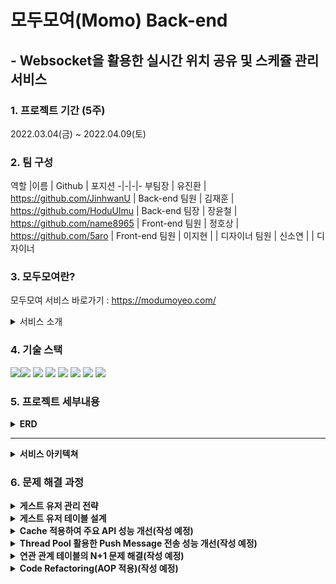 # 모두모여(Momo) Back-end

## - Websocket을 활용한 실시간 위치 공유 및 스케쥴 관리 서비스

### 1. 프로젝트 기간 (5주)

2022.03.04(금) ~ 2022.04.09(토)

### 2. 팀 구성

역할 |이름 | Github | 포지션 -|-|-|- 부팀장 | 유진환 | https://github.com/JinhwanU | Back-end 팀원 | 김재훈 | https://github.com/HoduUlmu
| Back-end 팀장 | 장윤철 | https://github.com/name8965 | Front-end 팀원 | 정호상 | https://github.com/5aro | Front-end 팀원 | 이지현 |
| 디자이너 팀원 | 신소연 | | 디자이너

### 3. 모두모여란?

모두모여 서비스 바로가기 : https://modumoyeo.com/



<details>
<summary>서비스 소개</summary>
<div markdown="1">

![Instagram post - 1](https://user-images.githubusercontent.com/96904426/163006452-ffe9247f-d09d-4ab7-a5ea-613dd62cb2f4.png)
![Instagram post - 2](https://user-images.githubusercontent.com/96904426/163006459-0afe4e90-c36e-41e2-8b94-fc4a6f556141.png)
![Instagram post - 3](https://user-images.githubusercontent.com/96904426/163006463-ddbf5f39-7605-42df-83ad-c8ac45a40224.png)
![Instagram post - 4](https://user-images.githubusercontent.com/96904426/163006468-79af106f-6476-412a-b140-ae9681a03a53.png)
</div>
</details>

### 4. 기술 스택

<img src="https://img.shields.io/badge/MYSQL-4479A1?style=for-the-badge&logo=MYSQL&logoColor=white"><img src="https://img.shields.io/badge/Redis-DC382D?style=for-the-badge&logo=Redis&logoColor=white">
<img src="https://img.shields.io/badge/amazons3-569A31?style=for-the-badge&logo=amazons3&logoColor=white">
<img src="https://img.shields.io/badge/Firebase-FFCA28?style=for-the-badge&logo=Firebase&logoColor=white">
<img src="https://img.shields.io/badge/Spring-6DB33F?style=for-the-badge&logo=Spring&logoColor=white">
<img src="https://img.shields.io/badge/SpringBoot-6DB33F?style=for-the-badge&logo=SpringBoot&logoColor=white">
<img src="https://img.shields.io/badge/amazonaws-232F3E?style=for-the-badge&logo=amazonaws&logoColor=white">
<img src="https://img.shields.io/badge/GitHubActions-2088FF?style=for-the-badge&logo=GitHubActions&logoColor=white">

### 5. 프로젝트 세부내용

<details>
<summary><b>ERD</b></summary>
<div markdown="1">       

![image](https://user-images.githubusercontent.com/96904426/163010210-9c0e64a5-6ec5-4baf-a9ae-ebe9a1fb6672.png)


</div>
</details>
<hr>
<details>
<summary><b>서비스 아키텍쳐</b></summary>
<div markdown="1">       

![1](https://user-images.githubusercontent.com/96904426/163008538-17a5043f-f048-451d-9f67-e51afa3bb475.png)

</div>
</details>

### 6. 문제 해결 과정

<details>
<summary><b>게스트 유저 관리 전략</b></summary>
<div markdown="1">       

<b><h3>문제 상황</h3></b>
유저 편의성 및 접근성을 위해 Guest User 기능의 필요성을 인식<br>
이에, Guest User 데이터를 어떻게 관리하는 것이 좋을지에 대한 고민

<b><h3>해결 방안</h3></b>

1. Redis 사용<br>
   클라이언트에게 요청을 받으면 해당 정보를 Redis에 저장하고 저장된 데이터는 일정 시간이 지난 후 만료되도록 설계<br>
   MySQL DB에서 게스트 유저 정보를 생성 및 삭제 하는 것보다 더 빠르고 적은 비용으로 관리할 수 있다고 판단하였다<br>
   다만, I/O가 많이 발생하는 데이터가 아니기 때문에 Redis에 적합하지 않고 게스트 유저 데이터를 활용할 수 없다는 문제가 존재했다 <hr>
2. Guest User Pool을 생성하여 클라이언트가 요청 시 임의의 Guest Id 할당(MySQL) <br>
   게임 개발에서 주로 사용하는 Object pooling 기법과 thread pool에서 착안<br>
   관리 측면에서 문제가 발생할 여지가 많았고, 이전 방법과 마찬가지로 게스트 user 데이터를 추후 활용할 수 없다는 문제가 존재했다<hr>
3. 클라이언트가 요청 시 생성하여 관리하는 일반적인 방법(MySQL)<br>
   redis를 사용하는 것보다 성능면에서 조금 부족하지만 게스트 유저 데이터를 삭제하지 않고 쌓아두어 추후 활용할 수 있으며,2번 방식보다 데이터 관리가 용이하다는 장점이 존재했다<br>

<b><h3>의견 결정</h3></b>
위 세 가지 방법들을 종합하여 고민한 결과 게스트 유저 기능에서는 I/O 성능보다 데이터 관리와 활용성이 더 중요하다고 판단하여 세번째 방법을 채택하기로 결정

</div>
</details>

<details>
<summary><b>게스트 유저 테이블 설계</b></summary>
<div markdown="1">       

<b><h3>문제 상황</h3></b>
게스트 유저 관리 전략에 대한 의견 결정으로 MySQL을 사용하기로 하였으나 테이블 설계에서 어려움을 겪음<br>
테이블 설계에 주로 사용했던 연관 관계 매핑 기법으로 문제 해결하려 했으나 테이블의 복잡도가 상승하여 다른 방안을 모색하기로 함
<b><h3>해결 방안</h3></b>

상속 관계 매핑에 대해서 알게되었고, 그 중 두 가지 방법 중 적합한 것을 선택하기로 했다.
1. 조인 테이블 전략<br>
   테이블의 정규화 및 외래키 참조 무결성 제약 조건에 위배되지 않는다는 장점이 있지만 조인으로 인한 성능 저하가 예상됨<hr>
   
2. 단일 테이블 전략<br>
   단일 테이블로 관리하기 때문에 조인 테이블 전략에 비해 더 나은 조회 성능을 가지고 있다<br>
   단점으로는 자식 엔티티가 매핑한 컬럼은 모두 null을 허용해야 한다

<b><h3>의견 결정</h3></b>
유저 정보에 null을 적용하기는 불가능하다고 판단하여 조인 테이블 전략을 채택하였다<br>
그 결과 다음과 같이 간단한 테이블이 설계되었다 (기존에는 4~5개 이상의 테이블이 생성되고 연관관계가 복잡했음)<br>
![image](https://user-images.githubusercontent.com/96904426/163033508-098060da-8bbc-4fdf-a25a-33510ac50461.png)
</div>
</details>

<details>
<summary><b>Cache 적용하여 주요 API 성능 개선(작성 예정)</b></summary>
<div markdown="1">       

<b><h3>문제 상황</h3></b>
<b><h3>해결 방안</h3></b>
<b><h3>의견 결정</h3></b>
</div>
</details>


<details>
<summary><b>Thread Pool 활용한 Push Message 전송 성능 개선(작성 예정)</b></summary>
<div markdown="1">       

<b><h3>문제 상황</h3></b>
<b><h3>해결 방안</h3></b>
<b><h3>의견 결정</h3></b>
</div>
</details>


<details>
<summary><b>연관 관계 테이블의 N+1 문제 해결(작성 예정)</b></summary>
<div markdown="1">       

<b><h3>문제 상황</h3></b>
<b><h3>해결 방안</h3></b>
<b><h3>의견 결정</h3></b>
</div>
</details>




<details>
<summary><b>Code Refactoring(AOP 적용)(작성 예정)</b></summary>
<div markdown="1">

<b><h3>문제 상황</h3></b>
<b><h3>해결 방안</h3></b>
<b><h3>의견 결정</h3></b>
</div>
</details>

